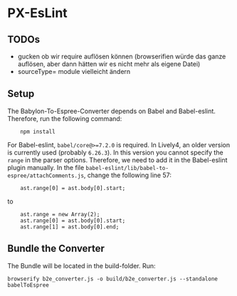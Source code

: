 # PX-EsLint

## TODOs
* gucken ob wir require auflösen können (browserifien würde das ganze auflösen, aber dann hätten wir es nicht mehr
 als eigene Datei)
* sourceType= module vielleicht ändern

## Setup
The Babylon-To-Espree-Converter depends on Babel and Babel-eslint. Therefore, run the following command:
```
    npm install
```

For Babel-eslint, `babel/core@>=7.2.0` is required. In Lively4, an older version is currently used (probably `6.26.3`).
In this version you cannot specify the `range` in the parser options. 
Therefore, we need to add it in the Babel-eslint plugin manually.
In the file `babel-eslint/lib/babel-to-espree/attachComments.js`, change the following line 57:
```
    ast.range[0] = ast.body[0].start;
```
to
```
    ast.range = new Array(2);
    ast.range[0] = ast.body[0].start;
    ast.range[1] = ast.body[0].end;
```

## Bundle the Converter
The Bundle will be located in the build-folder. Run:
```
browserify b2e_converter.js -o build/b2e_converter.js --standalone babelToEspree
```
